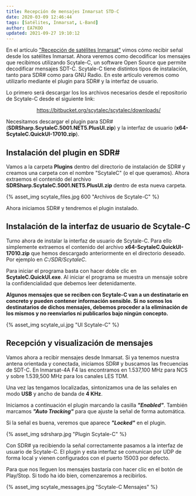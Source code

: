 ```yaml
---
title: Recepción de mensajes Inmarsat STD-C
date: 2020-03-09 12:46:44
tags: [Satélites, Inmarsat, L-Band]
author: EA7KOO
updated: 2021-09-27 19:10:12
---
```


En el artículo ["Recepción de satélites Inmarsat"](https://sdr-es.com/2020/03/06/recepcion-inmarsat/) vimos cómo recibir señal desde los satélites Inmarsat. Ahora veremos como decodificar los mensajes que recibimos utilizando Scytale-C, un software Open Source que permite decodificar mensajes SDT-C.
Scytale-C tiene distintos tipos de instalación, tanto para SDR# como para GNU Radio. En este artículo veremos como utilizarlo mediante el plugin para SDR# y la interfaz de usuario.

<!-- more -->

Lo primero será descargar los los archivos necesarios desde el repositorio de Scytale-C desde el siguiente link:

[<center>https://bitbucket.org/scytalec/scytalec/downloads/</center>](https://bitbucket.org/scytalec/scytalec/downloads/)

Necesitamos descargar el plugin para SDR# (**SDRSharp.ScytaleC.5001.NET5.PlusUI.zip**) y la interfaz de usuario (**x64-ScytaleC.QuickUI-17010.zip**).

## Instalación del plugin en SDR#

Vamos a la carpeta **Plugins** dentro del directorio de instalación de SDR# y creamos una carpeta con el nombre "ScytaleC" (o el que queramos). Ahora extraemos el contenido del archivo **SDRSharp.ScytaleC.5001.NET5.PlusUI.zip** dentro de esta nueva carpeta.

{% asset_img scytale_files.jpg 600 "Archivos de Scytale-C" %}

Ahora iniciamos SDR# y tendremos el plugin instalado.


## Instalación de la interfaz de usuario de Scytale-C

Turno ahora de instalar la interfaz de usuario de Scytale-C. Para ello simplemente extraemos el contenido del archivo **x64-ScytaleC.QuickUI-17010.zip** que hemos descargado anteriormente en el directorio deseado. Por ejemplo en *C:/SDR/ScytaleC*.

Para iniciar el programa basta con hacer doble clic en **ScytaleC.QuickUI.exe**. Al iniciar el programa se muestra un mensaje sobre la confidencialidad que debemos leer detenidamente.

**Algunos mensajes que se reciben con Scytale-C van a un destinatario en concreto y pueden contener información sensible. Si no somos los destinatarios de dichos mensajes, debemos proceder a la eliminación de los mismos y no reenviarlos ni publicarlos bajo ningún concepto.**

{% asset_img scytale_ui.jpg "UI Scytale-C" %}

## Recepción y visualización de mensajes

Vamos ahora a recibir mensajes desde Inmarsat. Si ya tenemos nuestra antena orientada y conectada, iniciamos SDR# y buscamos las frecuencias de SDT-C. En Inmarsat-4A F4 las encontramos en 1.537,100 MHz para NCS y sobre 1.539,500 MHz para los canales LES TDM.

Una vez las tengamos localizadas, sintonizamos una de las señales en modo **USB** y ancho de banda de **4 KHz**.

Iniciamos a continuación el plugin marcando la casilla _**"Enabled"**_. También marcamos _**"Auto Tracking"**_ para que ajuste la señal de forma automática.

Si la señal es buena, veremos que aparece _**"Locked"**_ en el plugin.

{% asset_img sdrsharp.jpg "Plugin Scytale-C" %}

Con SDR# ya recibiendo la señal correctamente pasamos a la interfaz de usuario de Scytale-C. El plugin y esta interfaz se comunican por UDP de forma local y vienen configurados con el puerto 15003 por defecto.

Para que nos lleguen los mensajes bastaría con hacer clic en el botón de Play/Stop. Si todo ha ido bien, comenzaremos a recibirlos.

{% asset_img scytale_messages.jpg "Scytale-C Mensajes" %}
